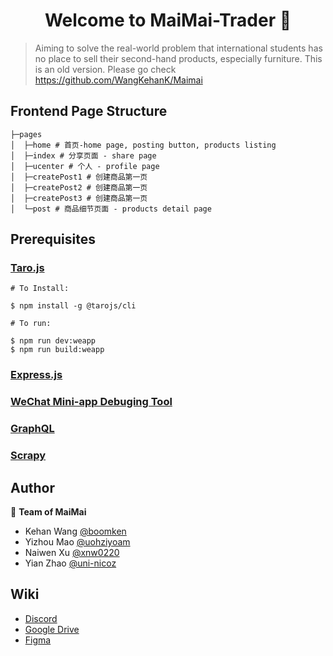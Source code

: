 <h1 align="center">Welcome to MaiMai-Trader 👋</h1>
<p>
</p>

> Aiming to solve the real-world problem that international students has no place to sell their second-hand products, especially furniture.
This is an old version. Please go check https://github.com/WangKehanK/Maimai
## Frontend Page Structure
```
├─pages
│  ├─home # 首页-home page, posting button, products listing
│  ├─index # 分享页面 - share page
│  ├─ucenter # 个人 - profile page
│  ├─createPost1 # 创建商品第一页
│  ├─createPost2 # 创建商品第一页
│  ├─createPost3 # 创建商品第一页
│  └─post # 商品细节页面 - products detail page
```

## Prerequisites
### [Taro.js](https://github.com/NervJS/taro)
```
# To Install: 

$ npm install -g @tarojs/cli

# To run:

$ npm run dev:weapp
$ npm run build:weapp
```
### [Express.js](https://spring.io/projects/spring-boot)
### [WeChat Mini-app Debuging Tool](https://developers.weixin.qq.com/miniprogram/en/dev/framework/)
### [GraphQL](https://graphql.org/learn/)
### [Scrapy](https://docs.scrapy.org/en/latest/index.html)

## Author

👤 **Team of MaiMai**

* Kehan Wang [@boomken](https://github.com/boomken)
* Yizhou Mao [@uohziyoam](https://github.com/uohziyoam)
* Naiwen Xu [@xnw0220](https://github.com/xnw0220)
* Yian Zhao [@uni-nicoz](https://github.com/uni-nicoz)

## Wiki

* [Discord](https://discord.gg/Ea9PXHH)
* [Google Drive](https://drive.google.com/drive/folders/1gXx-r_M86RXGsrVy5znvcgBtc5U8airV?usp=sharing)
* [Figma](https://www.figma.com/file/ugGUXT1HEy2269U9JTsqOH/MMT?node-id=0%3A1)
